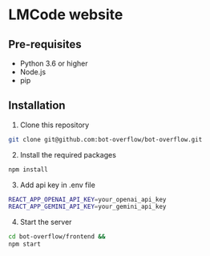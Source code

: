 # LMCode website

## Pre-requisites

- Python 3.6 or higher
- Node.js
- pip

## Installation

1. Clone this repository

```bash
git clone git@github.com:bot-overflow/bot-overflow.git
```

2. Install the required packages

```bash
npm install
```

3. Add api key in .env file
```bash
REACT_APP_OPENAI_API_KEY=your_openai_api_key
REACT_APP_GEMINI_API_KEY=your_gemini_api_key
```

4. Start the server

```bash
cd bot-overflow/frontend &&
npm start
```
